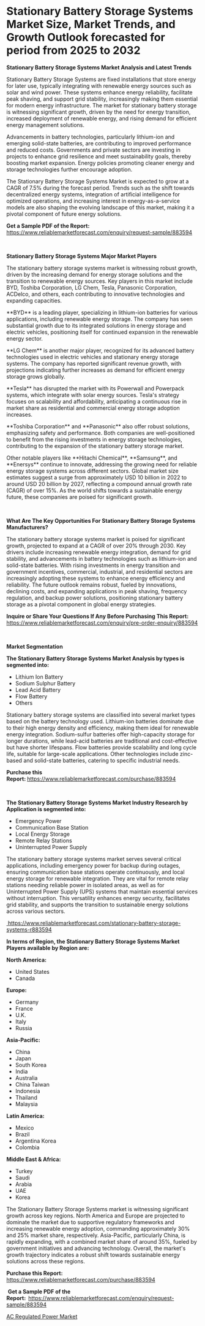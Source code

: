 <p><h1>Stationary Battery Storage Systems Market Size, Market Trends, and Growth Outlook forecasted for period from 2025 to 2032</h1></p><p><strong>Stationary Battery Storage Systems Market Analysis and Latest Trends</strong></p>
<p><p>Stationary Battery Storage Systems are fixed installations that store energy for later use, typically integrating with renewable energy sources such as solar and wind power. These systems enhance energy reliability, facilitate peak shaving, and support grid stability, increasingly making them essential for modern energy infrastructure. The market for stationary battery storage is witnessing significant growth, driven by the need for energy transition, increased deployment of renewable energy, and rising demand for efficient energy management solutions. </p><p>Advancements in battery technologies, particularly lithium-ion and emerging solid-state batteries, are contributing to improved performance and reduced costs. Governments and private sectors are investing in projects to enhance grid resilience and meet sustainability goals, thereby boosting market expansion. Energy policies promoting cleaner energy and storage technologies further encourage adoption.</p><p>The Stationary Battery Storage Systems Market is expected to grow at a CAGR of 7.5% during the forecast period. Trends such as the shift towards decentralized energy systems, integration of artificial intelligence for optimized operations, and increasing interest in energy-as-a-service models are also shaping the evolving landscape of this market, making it a pivotal component of future energy solutions.</p></p>
<p><strong>Get a Sample PDF of the Report:&nbsp;</strong> <a href="https://www.reliablemarketforecast.com/enquiry/request-sample/883594?utm_campaign=1080&utm_medium=2&utm_source=Github&utm_content=ia&utm_term=14022025&utm_id=stationary-battery-storage-systems">https://www.reliablemarketforecast.com/enquiry/request-sample/883594</a></p>
<p>&nbsp;</p>
<p><strong>Stationary Battery Storage Systems Major Market Players</strong></p>
<p><p>The stationary battery storage systems market is witnessing robust growth, driven by the increasing demand for energy storage solutions and the transition to renewable energy sources. Key players in this market include BYD, Toshiba Corporation, LG Chem, Tesla, Panasonic Corporation, ACDelco, and others, each contributing to innovative technologies and expanding capacities.</p><p>**BYD** is a leading player, specializing in lithium-ion batteries for various applications, including renewable energy storage. The company has seen substantial growth due to its integrated solutions in energy storage and electric vehicles, positioning itself for continued expansion in the renewable energy sector.</p><p>**LG Chem** is another major player, recognized for its advanced battery technologies used in electric vehicles and stationary energy storage systems. The company has reported significant revenue growth, with projections indicating further increases as demand for efficient energy storage grows globally.</p><p>**Tesla** has disrupted the market with its Powerwall and Powerpack systems, which integrate with solar energy sources. Tesla's strategy focuses on scalability and affordability, anticipating a continuous rise in market share as residential and commercial energy storage adoption increases.</p><p>**Toshiba Corporation** and **Panasonic** also offer robust solutions, emphasizing safety and performance. Both companies are well-positioned to benefit from the rising investments in energy storage technologies, contributing to the expansion of the stationary battery storage market.</p><p>Other notable players like **Hitachi Chemical**, **Samsung**, and **Enersys** continue to innovate, addressing the growing need for reliable energy storage systems across different sectors. Global market size estimates suggest a surge from approximately USD 10 billion in 2022 to around USD 20 billion by 2027, reflecting a compound annual growth rate (CAGR) of over 15%. As the world shifts towards a sustainable energy future, these companies are poised for significant growth.</p></p>
<p>&nbsp;</p>
<p><strong>What Are The Key Opportunities For Stationary Battery Storage Systems Manufacturers?</strong></p>
<p><p>The stationary battery storage systems market is poised for significant growth, projected to expand at a CAGR of over 20% through 2030. Key drivers include increasing renewable energy integration, demand for grid stability, and advancements in battery technologies such as lithium-ion and solid-state batteries. With rising investments in energy transition and government incentives, commercial, industrial, and residential sectors are increasingly adopting these systems to enhance energy efficiency and reliability. The future outlook remains robust, fueled by innovations, declining costs, and expanding applications in peak shaving, frequency regulation, and backup power solutions, positioning stationary battery storage as a pivotal component in global energy strategies.</p></p>
<p><strong>Inquire or Share Your Questions If Any Before Purchasing This Report:</strong> <a href="https://www.reliablemarketforecast.com/enquiry/pre-order-enquiry/883594?utm_campaign=1080&utm_medium=2&utm_source=Github&utm_content=ia&utm_term=14022025&utm_id=stationary-battery-storage-systems">https://www.reliablemarketforecast.com/enquiry/pre-order-enquiry/883594</a></p>
<p>&nbsp;</p>
<p><strong>Market Segmentation</strong></p>
<p><strong>The Stationary Battery Storage Systems Market Analysis by types is segmented into:</strong></p>
<p><ul><li>Lithium Ion Battery</li><li>Sodium Sulphur Battery</li><li>Lead Acid Battery</li><li>Flow Battery</li><li>Others</li></ul></p>
<p><p>Stationary battery storage systems are classified into several market types based on the battery technology used. Lithium-ion batteries dominate due to their high energy density and efficiency, making them ideal for renewable energy integration. Sodium-sulfur batteries offer high-capacity storage for longer durations, while lead-acid batteries are traditional and cost-effective but have shorter lifespans. Flow batteries provide scalability and long cycle life, suitable for large-scale applications. Other technologies include zinc-based and solid-state batteries, catering to specific industrial needs.</p></p>
<p><strong>Purchase this Report:&nbsp;</strong><a href="https://www.reliablemarketforecast.com/purchase/883594?utm_campaign=1080&utm_medium=2&utm_source=Github&utm_content=ia&utm_term=14022025&utm_id=stationary-battery-storage-systems">https://www.reliablemarketforecast.com/purchase/883594</a></p>
<p>&nbsp;</p>
<p><strong>The Stationary Battery Storage Systems Market Industry Research by Application is segmented into:</strong></p>
<p><ul><li>Emergency Power</li><li>Communication Base Station</li><li>Local Energy Storage</li><li>Remote Relay Stations</li><li>Uninterrupted Power Supply</li></ul></p>
<p><p>The stationary battery storage systems market serves several critical applications, including emergency power for backup during outages, ensuring communication base stations operate continuously, and local energy storage for renewable integration. They are vital for remote relay stations needing reliable power in isolated areas, as well as for Uninterrupted Power Supply (UPS) systems that maintain essential services without interruption. This versatility enhances energy security, facilitates grid stability, and supports the transition to sustainable energy solutions across various sectors.</p></p>
<p><a href="https://www.reliablemarketforecast.com/stationary-battery-storage-systems-r883594?utm_campaign=1080&utm_medium=2&utm_source=Github&utm_content=ia&utm_term=14022025&utm_id=stationary-battery-storage-systems">&nbsp;https://www.reliablemarketforecast.com/stationary-battery-storage-systems-r883594</a></p>
<p><strong>In terms of Region, the Stationary Battery Storage Systems Market Players available by Region are:</strong></p>
<p>
    <p> <strong> North America: </strong>
        <ul>
            <li>United States</li>
            <li>Canada</li>
        </ul>
        </p> 
    <p> <strong> Europe: </strong>
        <ul>
            <li>Germany</li>
            <li>France</li>
            <li>U.K.</li>
            <li>Italy</li>
            <li>Russia</li>
        </ul>
        </p> 
    <p> <strong> Asia-Pacific: </strong>
        <ul>
            <li>China</li>
            <li>Japan</li>
            <li>South Korea</li>
            <li>India</li>
            <li>Australia</li>
            <li>China Taiwan</li>
            <li>Indonesia</li>
            <li>Thailand</li>
            <li>Malaysia</li>
        </ul>
        </p> 
    <p> <strong> Latin America: </strong>
        <ul>
            <li>Mexico</li>
            <li>Brazil</li>
            <li>Argentina Korea</li>
            <li>Colombia</li>
        </ul>
        </p> 
    <p> <strong> Middle East & Africa: </strong>
        <ul>
            <li>Turkey</li>
            <li>Saudi</li>
            <li>Arabia</li>
            <li>UAE</li>
            <li>Korea</li>
        </ul>
    </p>
    </p>
<p><p>The Stationary Battery Storage Systems market is witnessing significant growth across key regions. North America and Europe are projected to dominate the market due to supportive regulatory frameworks and increasing renewable energy adoption, commanding approximately 30% and 25% market share, respectively. Asia-Pacific, particularly China, is rapidly expanding, with a combined market share of around 35%, fueled by government initiatives and advancing technology. Overall, the market's growth trajectory indicates a robust shift towards sustainable energy solutions across these regions.</p></p>
<p><strong>Purchase this Report: </strong><a href="https://www.reliablemarketforecast.com/purchase/883594?utm_campaign=1080&utm_medium=2&utm_source=Github&utm_content=ia&utm_term=14022025&utm_id=stationary-battery-storage-systems">https://www.reliablemarketforecast.com/purchase/883594</a></p>
<p>&nbsp;<strong>Get a Sample PDF of the Report:&nbsp;&nbsp;</strong><a href="https://www.reliablemarketforecast.com/enquiry/request-sample/883594?utm_campaign=1080&utm_medium=2&utm_source=Github&utm_content=ia&utm_term=14022025&utm_id=stationary-battery-storage-systems">https://www.reliablemarketforecast.com/enquiry/request-sample/883594</a></p>
<p><strong></strong></p>
<p><p><a href="https://github.com/gdfhhhj/Market-Research-Report-List-7/blob/main/ac-regulated-power-market.md?utm_campaign=1080&utm_medium=2&utm_source=Github&utm_content=ia&utm_term=14022025&utm_id=stationary-battery-storage-systems">AC Regulated Power Market</a></p></p>